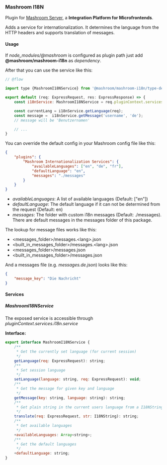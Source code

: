 
### Mashroom I18N

Plugin for [Mashroom Server](https://www.mashroom-server.com), a **Integration Platform for Microfrontends**. 

Adds a service for internationalization. It determines the language from the HTTP headers and
supports translation of messages.

#### Usage

If *node_modules/@mashroom* is configured as plugin path just add **@mashroom/mashroom-i18n** as *dependency*.

After that you can use the service like this:

```js
// @flow
    
import type {MashroomI18NService} from '@mashroom/mashroom-i18n/type-definitions';

export default (req: ExpressRequest, res: ExpressResponse) => {
    const i18nService: MashroomI18NService = req.pluginContext.services.i18n.service;

    const currentLang = i18nService.getLanguage(req);
    const message =  i18nService.getMessage('username', 'de');
    // message will be 'Benutzernamen'

    // ...
}
```

You can override the default config in your Mashroom config file like this:

```json
{
    "plugins": {
        "Mashroom Internationalization Services": {
            "availableLanguages": ["en", "de", "fr"],
            "defaultLanguage": "en",
            "messages": "./messages"
        }
    }
}
```

 * _availableLanguages_: A list of available languages (Default: ["en"])
 * _defaultLanguage_: The default language if it can not be determined from the request (Default: en)
 * _messages_: The folder with custom i18n messages (Default: ./messages). There are default messages 
   in the messages folder of this package.
 
The lookup for message files works like this:
 
 * &lt;messages_folder&gt;/messages.&lt;lang&gt;.json
 * &lt;built_in_messages_folder&gt;/messages.&lt;lang&gt;.json
 * &lt;messages_folder&gt;/messages.json
 * &lt;built_in_messages_folder&gt;/messages.json
 
And a messages file (e.g. _messages.de.json_) looks like this:

```json
{
    "message_key": "Die Nachricht"
}
``` 

#### Services

##### MashroomI18NService

The exposed service is accessible through _pluginContext.services.i18n.service_

**Interface:**

```js
export interface MashroomI18NService {
    /**
     * Get the currently set language (for current session)
     */
    getLanguage(req: ExpressRequest): string;
    /**
     * Set session language
     */
    setLanguage(language: string, req: ExpressRequest): void;
    /**
     * Get the message for given key and language
     */
    getMessage(key: string, language: string): string;
    /**
     * Get plain string in the current users language from a I18NString
     */
    translate(req: ExpressRequest, str: I18NString): string;
    /**
     * Get available languages
     */
    +availableLanguages: Array<string>;
    /**
     * Get the default languages
     */
    +defaultLanguage: string;
}
```
